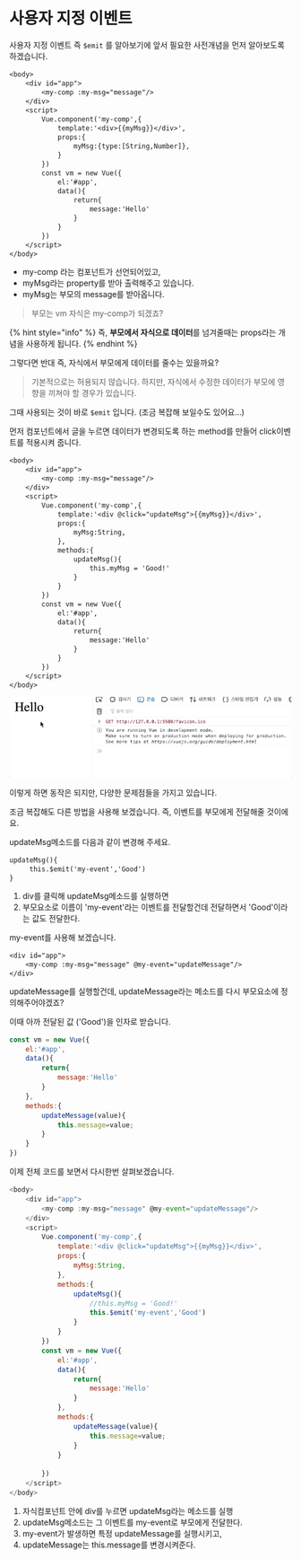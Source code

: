 # 사용자 지정 이벤트

사용자 지정 이벤트 즉 `$emit` 를 알아보기에 앞서 필요한 사전개념을 먼저 알아보도록 하겠습니다. 

```markup
<body>
    <div id="app">
        <my-comp :my-msg="message"/>
    </div>
    <script>
        Vue.component('my-comp',{
            template:'<div>{{myMsg}}</div>',
            props:{
                myMsg:{type:[String,Number]},
            }
        })
        const vm = new Vue({
            el:'#app',
            data(){
                return{
                    message:'Hello'
                }
            }
        })
    </script>
</body>
```

* my-comp 라는 컴포넌트가 선언되어있고,
* myMsg라는 property를 받아 출력해주고 있습니다. 
* myMsg는 부모의 message를 받아옵니다. 

> 부모는 vm 자식은 my-comp가 되겠죠?

{% hint style="info" %}
즉, **부모에서 자식으로 데이터**를 넘겨줄때는 props라는 개념을 사용하게 됩니다. 
{% endhint %}

그렇다면 반대 즉, 자식에서 부모에게 데이터를 줄수는 있을까요? 

> 기본적으로는 허용되지 않습니다. 하지만, 자식에서 수정한 데이터가 부모에 영향을 끼쳐야 할 경우가 있습니다.

그때 사용되는 것이 바로 `$emit` 입니다. \(조금 복잡해 보일수도 있어요...\)



먼저 컴포넌트에서 글을 누르면 데이터가 변경되도록 하는 method를 만들어 click이벤트를 적용시켜 줍니다.

```markup
<body>
    <div id="app">
        <my-comp :my-msg="message"/>
    </div>
    <script>
        Vue.component('my-comp',{
            template:'<div @click="updateMsg">{{myMsg}}</div>',
            props:{
                myMsg:String,
            },
            methods:{
                updateMsg(){
                    this.myMsg = 'Good!'
                }
            }
        })
        const vm = new Vue({
            el:'#app',
            data(){
                return{
                    message:'Hello'
                }
            }
        })
    </script>
</body>
```

![&#xB370;&#xC774;&#xD130;&#xAC00; &#xBC14;&#xB00C;&#xC9C0;&#xB9CC; &#xC5D0;&#xB7EC;&#xBA54;&#xC2DC;&#xC9C0;&#xAC00; &#xCD9C;&#xB825;&#xB429;&#xB2C8;&#xB2E4;.](.gitbook/assets/oct-29-2020-19-24-15.gif)

이렇게 하면 동작은 되지만, 다양한 문제점들을 가지고 있습니다. 

조금 복잡해도 다른 방법을 사용해 보겠습니다. 즉, 이벤트를 부모에게 전달해줄 것이에요.

updateMsg메소드를 다음과 같이 변경해 주세요. 

```markup
updateMsg(){
     this.$emit('my-event','Good') 
}
```

1. div를 클릭해 updateMsg메소드를 실행하면
2. 부모요소로 이름이 'my-event'라는 이벤트를 전달할건데 전달하면서 'Good'이라는 값도 전달한다.

my-event를 사용해 보겠습니다. 

```markup
<div id="app">
    <my-comp :my-msg="message" @my-event="updateMessage"/>
</div>
```

updateMessage를 실행할건데, updateMessage라는 메소드를 다시 부모요소에 정의해주어야겠죠?

이때 아까 전달된 값 \('Good'\)을 인자로 받습니다.

```javascript
const vm = new Vue({
    el:'#app',
    data(){
        return{
            message:'Hello'
        }
    },
    methods:{
        updateMessage(value){
            this.message=value;
        }
    }
})
```



이제 전체 코드를 보면서 다시한번 살펴보겠습니다. 

```javascript
<body>
    <div id="app">
        <my-comp :my-msg="message" @my-event="updateMessage"/>
    </div>
    <script>
        Vue.component('my-comp',{
            template:'<div @click="updateMsg">{{myMsg}}</div>',
            props:{
                myMsg:String,
            },
            methods:{
                updateMsg(){
                    //this.myMsg = 'Good!'
                    this.$emit('my-event','Good') 
                }
            }
        })
        const vm = new Vue({
            el:'#app',
            data(){
                return{
                    message:'Hello'
                }
            },
            methods:{
                updateMessage(value){
                    this.message=value;
                }
            }

        })
    </script>
</body>
```

1. 자식컴포넌트 안에 div를 누르면 updateMsg라는 메소드를 실행
2. updateMsg메소드는 그 이벤트를 my-event로 부모에게 전달한다.
3. my-event가 발생하면 특정 updateMessage를 실행시키고,
4. updateMessage는 this.message를 변경시켜준다.

